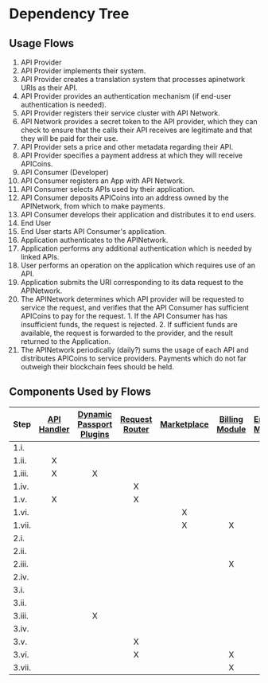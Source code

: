 # Dependency Tree

## Usage Flows

1. API Provider
  1. API Provider implements their system.
  2. API Provider creates a translation system that processes apinetwork URIs as their API.
  3. API Provider provides an authentication mechanism (if end-user authentication is needed).
  3. API Provider registers their service cluster with API Network.
  4. API Network provides a secret token to the API provider, which they can check to ensure that the calls their API receives are legitimate and that they will be paid for their use.
  4. API Provider sets a price and other metadata regarding their API.
  5. API Provider specifies a payment address at which they will receive APICoins.
2. API Consumer (Developer)
  1. API Consumer registers an App with API Network.
  2. API Consumer selects APIs used by their application.
  3. API Consumer deposits APICoins into an address owned by the APINetwork, from which to make payments.
  4. API Consumer develops their application and distributes it to end users.
3. End User
  1. End User starts API Consumer's application.
  2. Application authenticates to the APINetwork.
  3. Application performs any additional authentication which is needed by linked APIs.
  4. User performs an operation on the application which requires use of an API.
  5. Application submits the URI corresponding to its data request to the APINetwork.
  6. The APINetwork determines which API provider will be requested to service the request, and verifies that the API Consumer has sufficient APICoins to pay for the request.
    1. If the API Consumer has has insufficient funds, the request is rejected.
    2. If sufficient funds are available, the request is forwarded to the provider, and the result returned to the Application.
  7. The APINetwork periodically (daily?) sums the usage of each API and distributes APICoins to service providers.  Payments which do not far outweigh their blockchain fees should be held.

## Components Used by Flows

| Step | [API Handler](./requirements/API-Handler.md) | [Dynamic Passport Plugins](./requirements/Dynamic-Passport-Plugins.md) | [Request Router](./requirements/Request-Router.md) | [Marketplace](./requirements/Marketplace.md) | [Billing Module](https://github.com/LDEngine/Billing) | [Endpoint Manager](https://github.com/LDEngine/endpoint-manager) |
| :--- | :---: |:---: | :---: | :---: | :---: | :---: |
| 1.i. | | | | | | |
| 1.ii. | X | | | | | |
| 1.iii. | X | X | | | | |
| 1.iv. | | | X | | | |
| 1.v. | X | | X | | |
| 1.vi. | | |  | X | | |
| 1.vii. | | | | X | X | |
| 2.i. | | | | | | X |
| 2.ii. | | | | | | X |
| 2.iii. | | | | | X | |
| 2.iv. | | | | | | |
| 3.i. | | | | | | |
| 3.ii. | | | | | | X |
| 3.iii. | | X | | | | X |
| 3.iv. | | | | | | |
| 3.v. | | | X | | | |
| 3.vi. | | | X | | X | |
| 3.vii. | | | | | X | |


